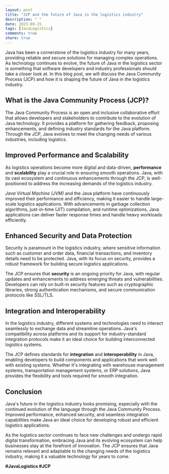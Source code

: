 ```yaml
---
layout: post
title: "JCP and the future of Java in the logistics industry"
description: " "
date: 2023-09-15
tags: [JavaLogistics]
comments: true
share: true
---
```


Java has been a cornerstone of the logistics industry for many years, providing reliable and secure solutions for managing complex operations. As technology continues to evolve, the future of Java in the logistics sector is something that software developers and industry professionals should take a closer look at. In this blog post, we will discuss the Java Community Process (JCP) and how it is shaping the future of Java in the logistics industry.

## What is the Java Community Process (JCP)?

The Java Community Process is an open and inclusive collaborative effort that allows developers and stakeholders to contribute to the evolution of Java technology. It provides a platform for gathering feedback, proposing enhancements, and defining industry standards for the Java platform. Through the JCP, Java evolves to meet the changing needs of various industries, including logistics.

## Improved Performance and Scalability

As logistics operations become more digital and data-driven, **performance** and **scalability** play a crucial role in ensuring smooth operations. Java, with its vast ecosystem and continuous enhancements through the JCP, is well-positioned to address the increasing demands of the logistics industry.

*Java Virtual Machine (JVM)* and the Java platform have continuously improved their performance and efficiency, making it easier to handle large-scale logistics applications. With advancements in garbage collection algorithms, just-in-time (JIT) compilation, and runtime optimizations, Java applications can deliver faster response times and handle heavy workloads efficiently.

## Enhanced Security and Data Protection

Security is paramount in the logistics industry, where sensitive information such as customer and order data, financial transactions, and inventory details need to be protected. Java, with its focus on security, provides a robust framework for building secure logistics applications.

The JCP ensures that **security** is an ongoing priority for Java, with regular updates and enhancements to address emerging threats and vulnerabilities. Developers can rely on built-in security features such as cryptographic libraries, strong authentication mechanisms, and secure communication protocols like SSL/TLS.

## Integration and Interoperability

In the logistics industry, different systems and technologies need to interact seamlessly to exchange data and streamline operations. Java's compatibility across platforms and its support for industry-standard integration protocols make it an ideal choice for building interconnected logistics systems.

The JCP defines standards for **integration** and **interoperability** in Java, enabling developers to build components and applications that work well with existing systems. Whether it's integrating with warehouse management systems, transportation management systems, or ERP solutions, Java provides the flexibility and tools required for smooth integration.

## Conclusion

Java's future in the logistics industry looks promising, especially with the continued evolution of the language through the Java Community Process. Improved performance, enhanced security, and seamless integration capabilities make Java an ideal choice for developing robust and efficient logistics applications.

As the logistics sector continues to face new challenges and undergo rapid digital transformation, embracing Java and its evolving ecosystem can help businesses stay at the forefront of innovation. The JCP ensures that Java remains relevant and adaptable to the changing needs of the logistics industry, making it a valuable technology for years to come.

**#JavaLogistics #JCP**